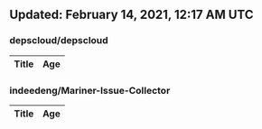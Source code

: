 ## Updated: February 14, 2021, 12:17 AM UTC


### depscloud/depscloud
|**Title**|**Age**|
|:----|:----|


### indeedeng/Mariner-Issue-Collector
|**Title**|**Age**|
|:----|:----|